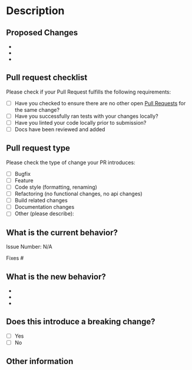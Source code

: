 <!-- Remove any parts of this template not applicable to this Pull Request. -->
# Description
<!-- Why is this change? What problem does it solve? -->

## Proposed Changes

  -
  -
  -

## Pull request checklist

Please check if your Pull Request fulfills the following requirements:

- [ ] Have you checked to ensure there are no other open [Pull Requests][Pull Requests] for the same change?
- [ ] Have you successfully ran tests with your changes locally?
- [ ] Have you linted your code locally prior to submission?
- [ ] Docs have been reviewed and added

## Pull request type

Please check the type of change your PR introduces:

- [ ] Bugfix
- [ ] Feature
- [ ] Code style (formatting, renaming)
- [ ] Refactoring (no functional changes, no api changes)
- [ ] Build related changes
- [ ] Documentation changes
- [ ] Other (please describe): 

## What is the current behavior?
<!-- Please describe the current behavior that you are modifying -->

Issue Number: N/A

<!-- Link to a relevant issues and close issues that this pull request fixes. -->
Fixes #

## What is the new behavior?
<!-- Please describe the behavior or changes that are being added by this PR. -->

-
-
-

## Does this introduce a breaking change?

- [ ] Yes
- [ ] No

<!-- If a breaking change, please describe the impact and migration path for existing applications below. -->


## Other information

<!-- Include any additional information that is important for this Pull Request. -->


[Pull Requests]: ../../../pulls
